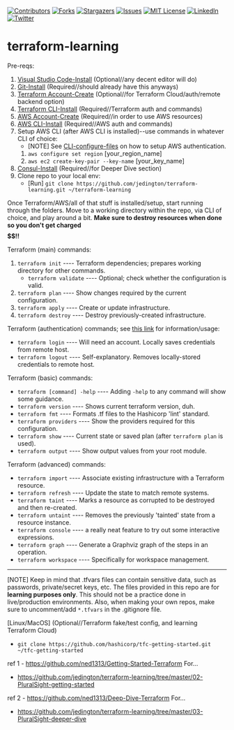 <!-- PROJECT SHIELDS -->
<!-- https://www.markdownguide.org/basic-syntax/#reference-style-links -->
[![Contributors][contributors-shield]][contributors-url]
[![Forks][forks-shield]][forks-url]
[![Stargazers][stars-shield]][stars-url]
[![Issues][issues-shield]][issues-url]
[![MIT License][license-shield]][license-url]
[![LinkedIn][linkedin-shield]][linkedin-url]
[![Twitter][twitter-shield]][twitter-url]

# terraform-learning

Pre-reqs:
1. [Visual Studio Code-Install](https://code.visualstudio.com/download) (Optional//any decent editor will do)
2. [Git-Install](https://git-scm.com/downloads) (Required//should already have this anyways)
3. [Terraform Account-Create](https://learn.hashicorp.com/tutorials/terraform/cloud-sign-up?in=terraform/cloud-get-started) (Optional//for Terraform Cloud/auth/remote backend option)
4. [Terraform CLI-Install](https://learn.hashicorp.com/tutorials/terraform/install-cli) (Required//Terraform auth and commands)
5. [AWS Account-Create](https://portal.aws.amazon.com/billing/signup) (Required//in order to use AWS resources)
6. [AWS CLI-Install](https://docs.aws.amazon.com/cli/latest/userguide/install-cliv2.html) (Required//AWS auth and commands)
7. Setup AWS CLI (after AWS CLI is installed)--use commands in whatever CLI of choice:
    - [NOTE] See [CLI-configure-files](https://docs.aws.amazon.com/cli/latest/userguide/cli-configure-files.html) on  how to setup AWS authentication.
    1. `aws configure set region` [your_region_name]
    2. `aws ec2 create-key-pair --key-name` [your_key_name]
8. [Consul-Install](https://www.consul.io/docs/install) (Required//for Deeper Dive section)
9. Clone repo to your local env: 
    - [Run] `git clone https://github.com/jedington/terraform-learning.git ~/terraform-learning`

Once Terraform/AWS/all of that stuff is installed/setup, start running through the folders. 
Move to a working directory within the repo, via CLI of choice, and play around a bit.
**Make sure to destroy resources when done so you don't get charged $$$$$$!!** 

Terraform (main) commands:
1. `terraform init` ---- Terraform dependencies; prepares working directory for other commands.
    - `terraform validate` ---- Optional; check whether the configuration is valid.
2. `terraform plan` ---- Show changes required by the current configuration.
3. `terraform apply` ---- Create or update infrastructure.
4. `terraform destroy` ---- Destroy previously-created infrastructure.

Terraform (authentication) commands; see [this link](https://www.terraform.io/docs/cli/commands/login.html) for information/usage:
- `terraform login` ---- Will need an account. Locally saves credentials from remote host.
- `terraform logout` ---- Self-explanatory. Removes locally-stored credentials to remote host.

Terraform (basic) commands:
- `terraform [command] -help` ---- Adding `-help` to any command will show some guidance.
- `terraform version` ---- Shows current terraform version, duh.
- `terraform fmt` ---- Formats .tf files to the Hashicorp 'lint' standard.
- `terraform providers` ---- Show the providers required for this configuration.
- `terraform show` ---- Current state or saved plan (after `terraform plan` is used).
- `terraform output` ---- Show output values from your root module.

Terraform (advanced) commands:
- `terraform import` ---- Associate existing infrastructure with a Terraform resource.
- `terraform refresh` ---- Update the state to match remote systems.
- `terraform taint` ---- Marks a resource as corrupted to be destroyed and then re-created.
- `terraform untaint` ---- Removes the previously 'tainted' state from a resource instance.
- `terraform console` ---- a really neat feature to try out some interactive expressions.
- `terraform graph` ---- Generate a Graphviz graph of the steps in an operation.
- `terraform workspace` ---- Specifically for workspace management.

---------------------------------------------------------------------------

[NOTE] Keep in mind that .tfvars files can contain sensitive data, such as passwords, private/secret keys, etc. The files provided in this repo are for **learning purposes only**. This should not be a practice done in live/production environments. Also, when making your own repos, make sure to uncomment/add `*.tfvars` in the .gitignore file.

[Linux/MacOS] (Optional//Terraform fake/test config, and learning Terraform Cloud)
  * `git clone https://github.com/hashicorp/tfc-getting-started.git ~/tfc-getting-started`

ref 1 - https://github.com/ned1313/Getting-Started-Terraform For...
  * https://github.com/jedington/terraform-learning/tree/master/02-PluralSight-getting-started

ref 2 - https://github.com/ned1313/Deep-Dive-Terraform For...
  * https://github.com/jedington/terraform-learning/tree/master/03-PluralSight-deeper-dive


<!-- MARKDOWN LINKS & IMAGES -->
<!-- https://www.markdownguide.org/basic-syntax/#reference-style-links -->
[contributors-shield]: https://img.shields.io/github/contributors/jedington/terraform-learning.svg?style=for-the-badge
[contributors-url]: https://github.com/jedington/terraform-learning/graphs/contributors
[forks-shield]: https://img.shields.io/github/forks/jedington/terraform-learning.svg?style=for-the-badge
[forks-url]: https://github.com/jedington/terraform-learning/network/members
[stars-shield]: https://img.shields.io/github/stars/jedington/terraform-learning.svg?style=for-the-badge
[stars-url]: https://github.com/jedington/terraform-learning/stargazers
[issues-shield]: https://img.shields.io/github/issues/jedington/terraform-learning.svg?style=for-the-badge
[issues-url]: https://github.com/jedington/terraform-learning/issues
[license-shield]: https://img.shields.io/github/license/jedington/terraform-learning.svg?style=for-the-badge
[license-url]: https://github.com/jedington/terraform-learning/blob/master/LICENSE
[linkedin-shield]: https://img.shields.io/badge/-LinkedIn-black.svg?style=for-the-badge&logo=linkedin&colorB=555
[linkedin-url]: https://www.linkedin.com/in/julian-edington
[twitter-shield]: https://img.shields.io/twitter/follow/arcanicvoid?style=for-the-badge&logo=twitter&colorB=555
[twitter-url]: https://twitter.com/arcanicvoid